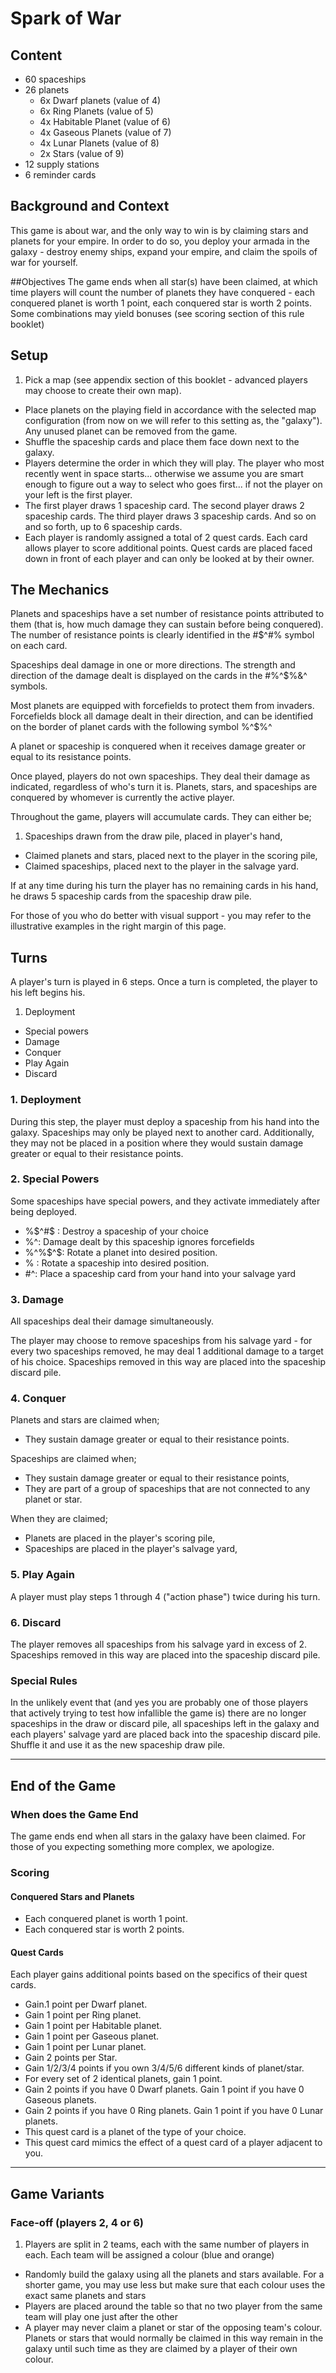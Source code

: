 # Spark of War


## Content

- 60 spaceships
- 26 planets
  * 6x Dwarf planets (value of 4)
  * 6x Ring Planets (value of 5)
  * 4x Habitable Planet (value of 6)
  * 4x Gaseous Planets (value of 7)
  * 4x Lunar Planets (value of 8)
  * 2x Stars (value of 9)
- 12 supply stations
- 6 reminder cards

## Background and Context
This game is about war, and the only way to win is by claiming stars and planets for your empire. In order to do so, you deploy your armada in the galaxy - destroy enemy ships, expand your empire, and claim the spoils of war for yourself.


##Objectives
The game ends when all star(s) have been claimed, at which time players will count the number of planets they have conquered - each conquered planet is worth 1 point, each conquered star is worth 2 points. Some combinations may yield bonuses (see scoring section of this rule booklet)


## Setup
1. Pick a map (see appendix section of this booklet - advanced players may choose to create their own map).
- Place planets on the playing field in accordance with the selected map configuration (from now on we will refer to this setting as, the "galaxy"). Any unused planet can be removed from the game.
- Shuffle the spaceship cards and place them face down next to the galaxy. 
- Players determine the order in which they will play. The player who most recently went in space starts... otherwise we assume you are smart enough to figure out a way to select who goes first... if not the player on your left is the first player.
- The first player draws 1 spaceship card. The second player draws 2 spaceship cards. The third player draws 3 spaceship cards. And so on and so forth, up to 6 spaceship cards. 
- Each player is randomly assigned a total of 2 quest cards. Each card allows player to score additional points. Quest cards are placed faced down in front of each player and can only be looked at by their owner.

## The Mechanics
Planets and spaceships have a set number of resistance points attributed to them (that is, how much damage they can sustain before being conquered). The number of resistance points is clearly identified in the #$^#% symbol on each card. 

Spaceships deal damage in one or more directions. The strength and direction of the damage dealt is displayed on the cards in the #%^$%&^ symbols.

Most planets are equipped with forcefields to protect them from invaders. Forcefields block all damage dealt in their direction, and can be identified on the border of planet cards with the following symbol %^$%^ 

A planet or spaceship is conquered when it receives damage greater or equal to its resistance points.

Once played, players do not own spaceships. They deal their damage as indicated, regardless of who's turn it is. Planets, stars, and spaceships are conquered by whomever is currently the active player.

Throughout the game, players will accumulate cards. They can either be;

1. Spaceships drawn from the draw pile, placed in player's hand,
* Claimed planets and stars, placed next to the player in the scoring pile,
* Claimed spaceships, placed next to the player in the salvage yard.

If at any time during his turn the player has no remaining cards in his hand, he draws 5 spaceship cards from the spaceship draw pile.

For those of you who do better with visual support - you may refer to the illustrative examples in the right margin of this page.


## Turns
A player's turn is played in 6 steps. Once a turn is completed, the player to his left begins his.

1. Deployment
* Special powers
* Damage
* Conquer
* Play Again
* Discard

### 1. Deployment

During this step, the player must deploy a spaceship from his hand into the galaxy. Spaceships may only be played next to another card. Additionally, they may not be placed in a position where they would sustain damage greater or equal to their resistance points.

### 2. Special Powers

Some spaceships have special powers, and they activate immediately after being deployed.

- %$^#$ : Destroy a spaceship of your choice
- $%^$%^: Damage dealt by this spaceship ignores forcefields
- %^%$^$: Rotate a planet into desired position.
- $%^$% : Rotate a spaceship into desired position.
- $%^$#^: Place a spaceship card from your hand into your salvage yard


### 3. Damage

All spaceships deal their damage simultaneously. 

The player may choose to remove spaceships from his salvage yard - for every two spaceships removed, he may deal 1 additional damage to a target of his choice. Spaceships removed in this way are placed into the spaceship discard pile. 


### 4. Conquer

Planets and stars are claimed when;

- They sustain damage greater or equal to their resistance points.

Spaceships are claimed when;

- They sustain damage greater or equal to their resistance points,
- They are part of a group of spaceships that are not connected to any planet or star.

When they are claimed;

* Planets are placed in the player's scoring pile,
* Spaceships are placed in the player's salvage yard,


### 5. Play Again

A player must play steps 1 through 4 ("action phase") twice during his turn.


### 6. Discard

The player removes all spaceships from his salvage yard in excess of 2. Spaceships removed in this way are placed into the spaceship discard pile. 


### Special Rules

In the unlikely event that (and yes you are probably one of those players that actively trying to test how infallible the game is) there are no longer spaceships in the draw or discard pile, all spaceships left in the galaxy and each players' salvage yard are placed back into the spaceship discard pile. Shuffle it and use it as the new spaceship draw pile.

---

## End of the Game

### When does the Game End

The game ends end when all stars in the galaxy have been claimed. For those of you expecting something more complex, we apologize.


### Scoring

#### Conquered Stars and Planets
- Each conquered planet is worth 1 point.
- Each conquered star is worth 2 points.


#### Quest Cards
Each player gains additional points based on the specifics of their quest cards. 

* Gain.1 point per Dwarf planet.
* Gain 1 point per Ring planet.
* Gain 1 point per Habitable planet.
* Gain 1 point per Gaseous planet.
* Gain 1 point per Lunar planet.
* Gain 2 points per Star.
* Gain 1/2/3/4 points if you own 3/4/5/6 different kinds of planet/star.
* For every set of 2 identical planets, gain 1 point.
* Gain 2 points if you have 0 Dwarf planets. Gain 1 point if you have 0 Gaseous planets.
* Gain 2 points if you have 0 Ring planets. Gain 1 point if you have 0 Lunar planets.
* This quest card is a planet of the type of your choice.
* This quest card mimics the effect of a quest card of a player adjacent to you.




---

## Game Variants

### Face-off (players 2, 4 or 6)

1. Players are split in 2 teams, each with the same number of players in each. Each team will be assigned a colour (blue and orange)
- Randomly build the galaxy using all the planets and stars available. For a shorter game, you may use less but make sure that each colour uses the exact same planets and stars
- Players are placed around the table so that no two player from the same team will play one just after the other
- A player may never claim a planet or star of the opposing team's colour. Planets or stars that would normally be claimed in this way remain in the galaxy until such time as they are claimed by a player of their own colour.
